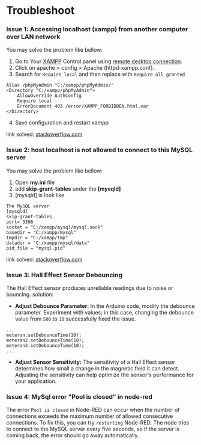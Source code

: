 # Troubleshoot

### Issue 1: Accessing localhost (xampp) from another computer over LAN network 

You may solve the problem like bellow:

1. Go to Your [XAMPP](https://www.apachefriends.org/) Control panel using [remote desktop connection](https://support.microsoft.com/en-us/windows/how-to-use-remote-desktop-5fe128d5-8fb1-7a23-3b8a-41e636865e8c).
2. Click on apache > config > Apache (httpd-xampp.conf).
3. Search for `Require local` and then replace with `Require all granted`

```
Alias /phpMyAdmin "C:/xampp/phpMyAdmin/"
<Directory "C:/xampp/phpMyAdmin">
    AllowOverride AuthConfig
    Require local 
    ErrorDocument 403 /error/XAMPP_FORBIDDEN.html.var
</Directory>
``` 
4. Save configuration and restart xampp

link solved: [stackoverflow.com](https://stackoverflow.com/questions/5524116/accessing-localhost-xampp-from-another-computer-over-lan-network-how-to)

### Issue 2: host localhost is not allowed to connect to this MySQL server

You may solve the problem like bellow:

1. Open **my.ini** file
2. add **skip-grant-tables** under the **[mysqld]**
3. [mysqld] is look like

```
The MySQL server
[mysqld]
skip-grant-tables
port= 3306
socket = "C:/xampp/mysql/mysql.sock"
basedir = "C:/xampp/mysql" 
tmpdir = "C:/xampp/tmp" 
datadir = "C:/xampp/mysql/data"
pid_file = "mysql.pid"
```

link solved: [stackoverflow.com](https://stackoverflow.com/questions/15087492/host-localhost-is-not-allowed-to-connect-to-this-mysql-server-1130)

### Issue 3: Hall Effect Sensor Debouncing

The Hall Effect sensor produces unreliable readings due to noise or bouncing. solution:

* **Adjust Debounce Parameter:** In the Arduino code, modify the debounce parameter. Experiment with values; in this case, changing the debounce value from `500` to `10` successfully fixed the issue.

```
...
meteran.setDebounceTime(10);
meteran2.setDebounceTime(10);
meteran3.setDebounceTime(10);
...
```

* **Adjust Sensor Sensitivity:** The sensitivity of a Hall Effect sensor determines how small a change in the magnetic field it can detect. Adjusting the sensitivity can help optimize the sensor's performance for your application.

### Issue 4: MySql error "Pool is closed" in node-red

The error `Pool is closed` in Node-RED can occur when the number of connections exceeds the maximum number of allowed consecutive connections. To fix this, you can try `restarting` Node-RED. The node tries to connect to the MySQL server every five seconds, so if the server is coming back, the error should go away automatically.